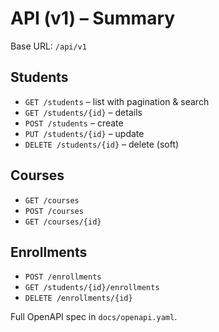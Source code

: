 
# API (v1) – Summary

Base URL: `/api/v1`

## Students
- `GET /students` – list with pagination & search
- `GET /students/{id}` – details
- `POST /students` – create
- `PUT /students/{id}` – update
- `DELETE /students/{id}` – delete (soft)

## Courses
- `GET /courses`
- `POST /courses`
- `GET /courses/{id}`

## Enrollments
- `POST /enrollments`
- `GET /students/{id}/enrollments`
- `DELETE /enrollments/{id}`

Full OpenAPI spec in `docs/openapi.yaml`.
